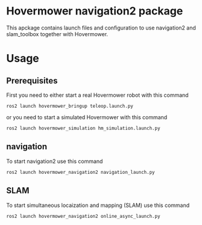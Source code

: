 # Hovermower navigation2 package
This apckage contains launch files and configuration to use navigation2 and slam_toolbox together with Hovermower.

# Usage
## Prerequisites
First you need to either start a real Hovermower robot with this command
```
ros2 launch hovermower_bringup teleop.launch.py
```
or you need to start a simulated Hovermower with this command
```
ros2 launch hovermower_simulation hm_simulation.launch.py
```

## navigation
To start navigation2 use this command
```
ros2 launch hovermower_navigation2 navigation_launch.py
```
## SLAM
To start simultaneous locaization and mapping (SLAM) use this command
```
ros2 launch hovermower_navigation2 online_async_launch.py
```
